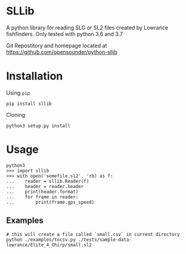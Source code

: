 # SLLib
A python library for reading SLG or SL2 files created by Lowrance fishfinders.
Only tested with python 3.6 and 3.7

Git Repostitory and homepage located at https://github.com/opensounder/python-sllib

# Installation
Using `pip`
```shell
pip install sllib
```

Cloning
```
python3 setup.py install
```

# Usage
```
python3
>>> import sllib
>>> with open('somefile.sl2', 'rb) as f:
...    reader = sllib.Reader(f)
...    header = reader.header
...    print(header.format)
...    for frame in reader:
...        print(frame.gps_speed)

```


## Examples
```shell
# this will create a file called `small.csv` in current directory
python ./examples/tocsv.py ./tests/sample-data-lowrance/Elite_4_Chirp/small.sl2

```